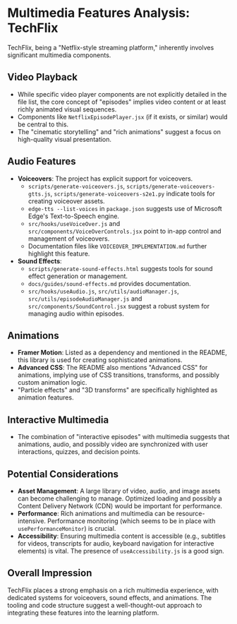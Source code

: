 # Multimedia Features Analysis: TechFlix

TechFlix, being a "Netflix-style streaming platform," inherently involves significant multimedia components.

## Video Playback

*   While specific video player components are not explicitly detailed in the file list, the core concept of "episodes" implies video content or at least richly animated visual sequences.
*   Components like `NetflixEpisodePlayer.jsx` (if it exists, or similar) would be central to this.
*   The "cinematic storytelling" and "rich animations" suggest a focus on high-quality visual presentation.

## Audio Features

*   **Voiceovers**: The project has explicit support for voiceovers.
    *   `scripts/generate-voiceovers.js`, `scripts/generate-voiceovers-gtts.js`, `scripts/generate-voiceovers-s2e1.py` indicate tools for creating voiceover assets.
    *   `edge-tts --list-voices` in `package.json` suggests use of Microsoft Edge's Text-to-Speech engine.
    *   `src/hooks/useVoiceOver.js` and `src/components/VoiceOverControls.jsx` point to in-app control and management of voiceovers.
    *   Documentation files like `VOICEOVER_IMPLEMENTATION.md` further highlight this feature.
*   **Sound Effects**:
    *   `scripts/generate-sound-effects.html` suggests tools for sound effect generation or management.
    *   `docs/guides/sound-effects.md` provides documentation.
    *   `src/hooks/useAudio.js`, `src/utils/audioManager.js`, `src/utils/episodeAudioManager.js` and `src/components/SoundControl.jsx` suggest a robust system for managing audio within episodes.

## Animations

*   **Framer Motion**: Listed as a dependency and mentioned in the README, this library is used for creating sophisticated animations.
*   **Advanced CSS**: The README also mentions "Advanced CSS" for animations, implying use of CSS transitions, transforms, and possibly custom animation logic.
*   "Particle effects" and "3D transforms" are specifically highlighted as animation features.

## Interactive Multimedia

*   The combination of "interactive episodes" with multimedia suggests that animations, audio, and possibly video are synchronized with user interactions, quizzes, and decision points.

## Potential Considerations

*   **Asset Management**: A large library of video, audio, and image assets can become challenging to manage. Optimized loading and possibly a Content Delivery Network (CDN) would be important for performance.
*   **Performance**: Rich animations and multimedia can be resource-intensive. Performance monitoring (which seems to be in place with `usePerformanceMonitor`) is crucial.
*   **Accessibility**: Ensuring multimedia content is accessible (e.g., subtitles for videos, transcripts for audio, keyboard navigation for interactive elements) is vital. The presence of `useAccessibility.js` is a good sign.

## Overall Impression

TechFlix places a strong emphasis on a rich multimedia experience, with dedicated systems for voiceovers, sound effects, and animations. The tooling and code structure suggest a well-thought-out approach to integrating these features into the learning platform.

